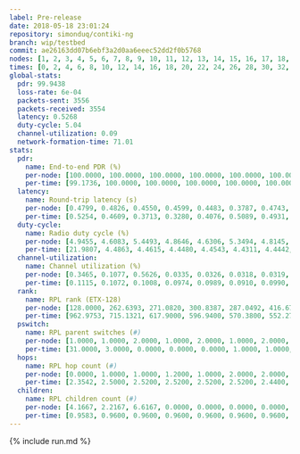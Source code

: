 ```yaml
---
label: Pre-release
date: 2018-05-18 23:01:24
repository: simonduq/contiki-ng
branch: wip/testbed
commit: ae26163dd07b6ebf3a2d0aa6eeec52dd2f0b5768
nodes: [1, 2, 3, 4, 5, 6, 7, 8, 9, 10, 11, 12, 13, 14, 15, 16, 17, 18, 19, 20, 21, 22, 23, 24, 25]
times: [0, 2, 4, 6, 8, 10, 12, 14, 16, 18, 20, 22, 24, 26, 28, 30, 32, 34, 36, 38, 40, 42, 44, 46, 48, 50, 52, 54, 56, 58]
global-stats:
  pdr: 99.9438
  loss-rate: 6e-04
  packets-sent: 3556
  packets-received: 3554
  latency: 0.5268
  duty-cycle: 5.04
  channel-utilization: 0.09
  network-formation-time: 71.01
stats:
  pdr:
    name: End-to-end PDR (%)
    per-node: [100.0000, 100.0000, 100.0000, 100.0000, 100.0000, 100.0000, 100.0000, 99.3333, 100.0000, 100.0000, 100.0000, 100.0000, 100.0000, 100.0000, 100.0000, 99.3197, 100.0000, 100.0000, 100.0000, 100.0000, 100.0000, 100.0000, 100.0000, 100.0000]
    per-time: [99.1736, 100.0000, 100.0000, 100.0000, 100.0000, 100.0000, 100.0000, 100.0000, 100.0000, 100.0000, 100.0000, 100.0000, 100.0000, 100.0000, 100.0000, 99.1667, 100.0000, 100.0000, 100.0000, 100.0000, 100.0000, 100.0000, 100.0000, 100.0000, 100.0000, 100.0000, 100.0000, 100.0000, 100.0000, 100.0000, null]
  latency:
    name: Round-trip latency (s)
    per-node: [0.4799, 0.4826, 0.4550, 0.4599, 0.4483, 0.3787, 0.4743, 0.5664, 0.4515, 0.5190, 0.4437, 0.3743, 0.5613, 0.5175, 0.4357, 0.5711, 0.5135, 0.6012, 0.5345, 0.6919, 0.5008, 0.7147, 0.7046, 0.7074]
    per-time: [0.5254, 0.4609, 0.3713, 0.3280, 0.4076, 0.5089, 0.4931, 0.4475, 0.4782, 0.3713, 0.4803, 0.5448, 0.4513, 0.4914, 0.4723, 0.4785, 0.5375, 0.5870, 0.5593, 0.4960, 0.4883, 0.4863, 0.6771, 0.7658, 0.5864, 0.5754, 0.5187, 0.5117, 0.7799, 1.1622, null]
  duty-cycle:
    name: Radio duty cycle (%)
    per-node: [4.9455, 4.6083, 5.4493, 4.8646, 4.6306, 5.3494, 4.8145, 4.8731, 5.3324, 5.0164, 5.0262, 4.8908, 5.0452, 5.0227, 5.1906, 4.7775, 4.9914, 5.1598, 5.1897, 5.2054, 4.9897, 5.1488, 5.0961, 5.1800, 5.0928]
    per-time: [21.9807, 4.4863, 4.4615, 4.4480, 4.4543, 4.4311, 4.4442, 4.4316, 4.4373, 4.4433, 4.4323, 4.4223, 4.4363, 4.4336, 4.4520, 4.4475, 4.4233, 4.4417, 4.4326, 4.4459, 4.4330, 4.4253, 4.4149, 4.4373, 4.4362, 4.4583, 4.4392, 4.4211, 4.4392, 4.4276]
  channel-utilization:
    name: Channel utilization (%)
    per-node: [0.3465, 0.1077, 0.5626, 0.0335, 0.0326, 0.0318, 0.0319, 0.0424, 0.0326, 0.0633, 0.0454, 0.0342, 0.1057, 0.0659, 0.2903, 0.0585, 0.0371, 0.0373, 0.0452, 0.0414, 0.0338, 0.1612, 0.0348, 0.0582, 0.0356]
    per-time: [0.1115, 0.1072, 0.1008, 0.0974, 0.0989, 0.0910, 0.0990, 0.0897, 0.0902, 0.0947, 0.0928, 0.0904, 0.0914, 0.0926, 0.1001, 0.0979, 0.0849, 0.0952, 0.0930, 0.0970, 0.0960, 0.0904, 0.0850, 0.0937, 0.0913, 0.0989, 0.0956, 0.0897, 0.0954, 0.0910]
  rank:
    name: RPL rank (ETX-128)
    per-node: [128.0000, 262.6393, 271.0820, 300.8387, 287.0492, 416.6774, 410.4262, 407.0645, 768.2344, 576.0161, 581.7344, 483.2295, 415.1803, 568.8730, 418.7541, 601.1967, 589.4603, 738.6290, 723.2698, 783.3871, 848.0769, 661.2258, 824.9516, 819.6885, 1035.0923]
    per-time: [962.9753, 715.1321, 617.9000, 596.9400, 570.3800, 552.2745, 559.4706, 532.3400, 529.5200, 534.8400, 530.4600, 524.1569, 520.9608, 501.8039, 503.2800, 516.5577, 513.7800, 510.3200, 515.9600, 514.2830, 525.6471, 546.2549, 539.4000, 538.8000, 531.9600, 532.5098, 529.9423, 497.5882, 496.4231, 492.2800]
  pswitch:
    name: RPL parent switches (#)
    per-node: [1.0000, 1.0000, 2.0000, 1.0000, 2.0000, 1.0000, 2.0000, 4.0000, 2.0000, 4.0000, 1.0000, 1.0000, 3.0000, 1.0000, 1.0000, 3.0000, 2.0000, 3.0000, 2.0000, 5.0000, 2.0000, 2.0000, 1.0000, 5.0000]
    per-time: [31.0000, 3.0000, 0.0000, 0.0000, 0.0000, 1.0000, 1.0000, 0.0000, 0.0000, 0.0000, 0.0000, 1.0000, 1.0000, 1.0000, 0.0000, 2.0000, 0.0000, 0.0000, 0.0000, 3.0000, 1.0000, 1.0000, 0.0000, 0.0000, 0.0000, 1.0000, 2.0000, 1.0000, 2.0000]
  hops:
    name: RPL hop count (#)
    per-node: [0.0000, 1.0000, 1.0000, 1.2000, 1.0000, 2.0000, 2.0000, 1.6333, 2.8833, 2.0000, 2.0000, 2.0000, 2.0000, 2.9167, 2.0000, 2.0000, 2.9500, 3.0000, 3.6500, 3.0000, 4.1500, 3.0000, 4.0000, 4.0000, 4.7000]
    per-time: [2.3542, 2.5000, 2.5200, 2.5200, 2.5200, 2.5200, 2.4400, 2.4400, 2.4400, 2.4400, 2.4400, 2.4000, 2.4000, 2.4400, 2.4400, 2.4400, 2.4400, 2.4400, 2.4400, 2.4000, 2.3600, 2.3200, 2.3200, 2.3200, 2.3200, 2.3200, 2.3200, 2.3000, 2.2600, 2.2400]
  children:
    name: RPL children count (#)
    per-node: [4.1667, 2.2167, 6.6167, 0.0000, 0.0000, 0.0000, 0.0000, 0.2500, 0.0000, 0.6667, 0.2167, 0.0000, 1.8000, 0.6500, 3.0167, 0.5500, 0.0333, 0.0000, 0.3500, 0.0000, 0.0333, 2.7000, 0.0000, 0.7119, 0.0000]
    per-time: [0.9583, 0.9600, 0.9600, 0.9600, 0.9600, 0.9600, 0.9600, 0.9600, 0.9600, 0.9600, 0.9600, 0.9600, 0.9600, 0.9600, 0.9600, 0.9600, 0.9600, 0.9600, 0.9600, 0.9600, 0.9600, 0.9600, 0.9600, 0.9600, 0.9600, 0.9600, 0.9600, 0.9600, 0.9600, 0.9600]
---
```


{% include run.md %}
